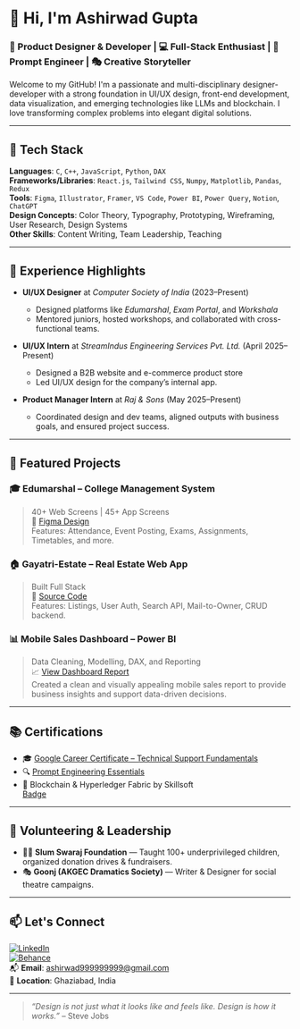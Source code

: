# 👋 Hi, I'm Ashirwad Gupta

### 🎨 Product Designer & Developer | 💻 Full-Stack Enthusiast | 🚀 Prompt Engineer | 🎭 Creative Storyteller

Welcome to my GitHub! I'm a passionate and multi-disciplinary designer-developer with a strong foundation in UI/UX design, front-end development, data visualization, and emerging technologies like LLMs and blockchain. I love transforming complex problems into elegant digital solutions.

---

## 🔧 Tech Stack

**Languages**: `C`, `C++`, `JavaScript`, `Python`, `DAX`  
**Frameworks/Libraries**: `React.js`, `Tailwind CSS`, `Numpy`, `Matplotlib`, `Pandas`, `Redux`  
**Tools**: `Figma`, `Illustrator`, `Framer`, `VS Code`, `Power BI`, `Power Query`, `Notion`, `ChatGPT`  
**Design Concepts**: Color Theory, Typography, Prototyping, Wireframing, User Research, Design Systems  
**Other Skills**: Content Writing, Team Leadership, Teaching

---

## 💼 Experience Highlights

- **UI/UX Designer** at *Computer Society of India* (2023–Present)  
  - Designed platforms like *Edumarshal*, *Exam Portal*, and *Workshala*
  - Mentored juniors, hosted workshops, and collaborated with cross-functional teams.

- **UI/UX Intern** at *StreamIndus Engineering Services Pvt. Ltd.* (April 2025–Present)  
  - Designed a B2B website and e-commerce product store
  - Led UI/UX design for the company’s internal app.

- **Product Manager Intern** at *Raj & Sons* (May 2025–Present)  
  - Coordinated design and dev teams, aligned outputs with business goals, and ensured project success.

---

## 🚀 Featured Projects

### 🎓 Edumarshal – College Management System  
> 40+ Web Screens | 45+ App Screens  
📲 [Figma Design](https://www.figma.com/design/Z6uJwMmi3umkwZl9BKDN8X/Edumarshal?node-id=120-1594&t=ZCoBZ971rTha8gdq-1)  
Features: Attendance, Event Posting, Exams, Assignments, Timetables, and more.

### 🏠 Gayatri-Estate – Real Estate Web App  
> Built Full Stack  
📂 [Source Code](https://github.com/ashirwad2213056/Real-State-Website/tree/main)  
Features: Listings, User Auth, Search API, Mail-to-Owner, CRUD backend.

### 📊 Mobile Sales Dashboard – Power BI  
> Data Cleaning, Modelling, DAX, and Reporting  
📈 [View Dashboard Report](https://onedrive.live.com/?id=7766EABEED0D4168%21229032&cid=7766EABEED0D4168&parId=root&o=OneUp&ls=true&authkey=%21AGb7n%2DfM%2DeuxMxA)  
Created a clean and visually appealing mobile sales report to provide business insights and support data-driven decisions.

---

## 📚 Certifications

- 🎓 [Google Career Certificate – Technical Support Fundamentals](https://www.coursera.org/account/accomplishments/verify/32B2888LAHKZ?utm_product=course)
- 🔍 [Prompt Engineering Essentials](https://lnkd.in/g-wJmPyj)
- 🔗 Blockchain & Hyperledger Fabric by Skillsoft  
  [Badge](https://skillsoft.digitalbadges.skillsoft.com/222bd3f0-8124-43d1-917a-8301006e5f2d)

---

## 🌱 Volunteering & Leadership

- 👨‍🏫 **Slum Swaraj Foundation** — Taught 100+ underprivileged children, organized donation drives & fundraisers.
- 🎭 **Goonj (AKGEC Dramatics Society)** — Writer & Designer for social theatre campaigns.

---

## 📫 Let's Connect

[![LinkedIn](https://img.shields.io/badge/LinkedIn-blue?style=flat&logo=linkedin)](https://www.linkedin.com/in/ashirwad-gupta-661552253)  
[![Behance](https://img.shields.io/badge/Behance-portfolio-blue?logo=behance&logoColor=white)](https://www.behance.net/ashirwadgupta2)  
📬 **Email**: ashirwad999999999@gmail.com  
📍 **Location**: Ghaziabad, India

---

> *“Design is not just what it looks like and feels like. Design is how it works.”* – Steve Jobs


